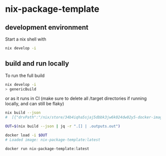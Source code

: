 # nix-package-template

## development environment

Start a nix shell with

```sh
nix develop -i
```

## build and run locally

To run the full build

```sh
nix develop -i
> genericBuild
```

or as it runs in CI (make sure to delete all /target directories if running locally, and can still be flaky)

```sh
nix build --json
#  [{"drvPath":"/nix/store/34b4iqha5sjaj5dbbk3jw6k024dw02y5-docker-image-nix-package-template.tar.gz.drv","outputs":{"out":"/nix/store/dhmjfmlfp2pjsp2i0jkssa4kn2xqn6pm-docker-image-nix-package-template.tar.gz"}}]

OUT=$(nix build --json | jq -r ".[] | .outputs.out")

docker load -i $OUT
# Loaded image: nix-package-template:latest

docker run nix-package-template:latest
```
